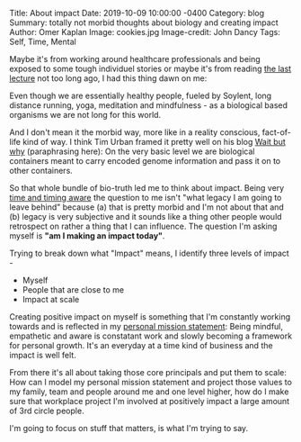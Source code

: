 Title:  About impact
Date:   2019-10-09 10:00:00 -0400
Category: blog
Summary:  totally not morbid thoughts about biology and creating impact 
Author: Omer Kaplan
Image: cookies.jpg
Image-credit: John Dancy
Tags: Self, Time, Mental

Maybe it's from working around healthcare professionals and being exposed to some tough individuel stories or maybe it's from reading [the last lecture](https://www.amazon.com/Last-Lecture-Randy-Pausch/dp/1401323251) not too long ago,  I had this thing dawn on me:

Even though we are essentially healthy people, fueled by Soylent, long distance running, yoga, meditation  and mindfulness - as a biological based organisms we are not long for this world.

And I don't mean it the morbid way, more like in a reality conscious, fact-of-life kind of way. I think Tim Urban framed it pretty well on his blog [Wait but why](https://waitbutwhy.com/2019/08/fire-light.html) (paraphrasing here): On the very basic level we are  biological containers meant to carry encoded genome information and pass it on to other containers.

So that whole bundle of bio-truth led me to think about impact. Being very [time and timing aware](https://slashproject.co/200words/2019/04/04/time-merchant.html) the question to me isn't "what legacy I am going to leave behind" because (a) that is pretty morbid and I'm not about that and (b) legacy is very subjective and it sounds like a thing other people would retrospect on rather a thing that I can influence. The question I'm asking myself is **"am I making an impact today"**.

Trying to break down what "Impact" means, I identify three levels of impact -

* Myself
* People that are close to me
* Impact at scale

Creating positive impact on myself is something that I'm constantly working towards and is reflected in my [personal mission statement](https://slashproject.co/meta/2019/03/09/mission-statement-20.html): Being mindful, empathetic and aware is constatant work and slowly becoming a framework for personal growth. It's an everyday at a time kind of business and the impact is well felt.

From there it's all about taking those core principals and put them to scale: How can I model my personal mission statement and project those values to my family, team and people around me and one level higher, how do I make sure that workplace project I'm involved at positively impact a large amount of 3rd circle people.

I'm going to focus on stuff that matters, is what I'm trying to say.

